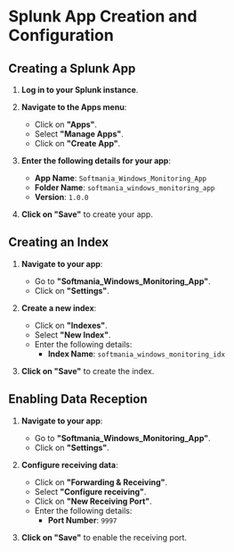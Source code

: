 # Splunk App Creation and Configuration

## Creating a Splunk App

1. **Log in to your Splunk instance**.
2. **Navigate to the Apps menu**:
   - Click on **"Apps"**.
   - Select **"Manage Apps"**.
   - Click on **"Create App"**.

3. **Enter the following details for your app**:
   - **App Name**: `Softmania_Windows_Monitoring_App`
   - **Folder Name**: `softmania_windows_monitoring_app`
   - **Version**: `1.0.0`
   
4. **Click on "Save"** to create your app.

## Creating an Index

1. **Navigate to your app**:
   - Go to **"Softmania_Windows_Monitoring_App"**.
   - Click on **"Settings"**.

2. **Create a new index**:
   - Click on **"Indexes"**.
   - Select **"New Index"**.
   - Enter the following details:
     - **Index Name**: `softmania_windows_monitoring_idx`
   
3. **Click on "Save"** to create the index.

## Enabling Data Reception

1. **Navigate to your app**:
   - Go to **"Softmania_Windows_Monitoring_App"**.
   - Click on **"Settings"**.

2. **Configure receiving data**:
   - Click on **"Forwarding & Receiving"**.
   - Select **"Configure receiving"**.
   - Click on **"New Receiving Port"**.
   - Enter the following details:
     - **Port Number**: `9997`
   
3. **Click on "Save"** to enable the receiving port.
